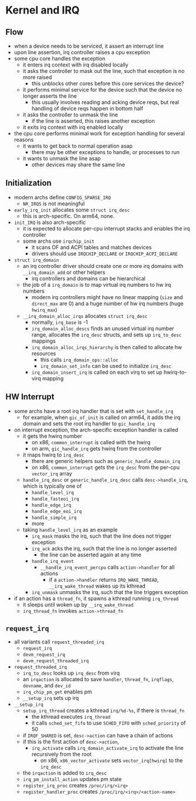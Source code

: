 Kernel and IRQ
==============

## Flow

- when a device needs to be serviced, it assert an interrupt line
- upon line assertion, irq controller raises a cpu exception
- some cpu core handles the exception
  - it enters irq context with irq disabled locally
  - it asks the controller to mask out the line, such that exception is no
    more raised
    - this unblocks other cores before this core services the device?
  - it performs minimal service for the device such that the device no longer
    asserts the line
    - this usually involves reading and acking device reqs, but real handling
      of device reqs happen in bottom half
  - it asks the controller to unmask the line
    - if the line is asserted, this raises another exception
  - it exits irq context with irq enabled locally
- the cpu core performs minimal work for exception handling for several reasons
  - it wants to get back to normal operation asap
    - there may be other exceptions to handle, or processes to run
  - it wants to unmask the line asap
    - other devices may share the same line

## Initialization

- modern archs define `CONFIG_SPARSE_IRQ`
  - `NR_IRQS` is not meaningful
- `early_irq_init` allocates some `struct irq_desc`
  - this is arch-specific.  On arm64, none.
- `init_IRQ` is also arch-specific
   - it is expected to allocate per-cpu interrupt stacks and enables the irq
     controller
   - some archs use `irqchip_init`
     - it scans OF and ACPI tables and matches devices
     - drivers should use `IRQCHIP_DECLARE` or `IRQCHIP_ACPI_DECLARE`
- `struct irq_domain`
  - an irq controller driver should create one or more irq domains with
    `__irq_domain_add` or other helpers
    - irq controllers and domains can be hierarchical
  - the job of a `irq_domain` is to map virtual irq numbers to hw irq numbers
    - modern irq controllers might have no linear mapping (`size` and
      `direct_max` are 0) and a huge number of hw irq numbers (huge
      `hwirq_max`)
  - `__irq_domain_alloc_irqs` allocates `struct irq_desc`
    - normally, `irq_base` is -1
    - `irq_domain_alloc_descs` finds an unused virtual irq number range,
      allocates the `irq_desc` structs, and sets up `irq_to_desc` mappings
    - `irq_domain_alloc_irqs_hierarchy` is then called to allocate hw
      resources
      - this calls `irq_domain_ops::alloc`
      - `irq_domain_set_info` can be used to initialize `irq_desc`
    - `irq_domain_insert_irq` is called on each virq to set up hwirq-to-virq
      mapping

## HW Interrupt

- some archs have a root irq handler that is set with `set_handle_irq`
  - for example, when `gic_of_init` is called on arm64, it adds the irq domain
    and sets the root irq handler to `gic_handle_irq`
- on interrupt exception, the arch-specific exception handler is called
  - it gets the hwirq number
    - on x86, `common_interrupt` is called with the hwirq
    - on arm, `gic_handle_irq` gets hwirq from the controller
  - it maps hwirq to `irq_desc`
    - there are generic helpers such as `generic_handle_domain_irq`
    - on x86, `common_interrupt` gets the `irq_desc` from the per-cpu
      `vector_irq` array
  - `handle_irq_desc` or `generic_handle_irq_desc` calls `desc->handle_irq`,
    which is typically one of
    - `handle_level_irq`
    - `handle_fasteoi_irq`
    - `handle_edge_irq`
    - `handle_edge_eoi_irq`
    - `handle_simple_irq`
    - more
  - taking `handle_level_irq` as an example
    - `irq_mask` masks the irq, such that the line does not trigger exception
    - `irq_ack` acks the irq, such that the line is no longer asserted
      - the line can be asserted again at any time
    - `handle_irq_event`
      - `__handle_irq_event_percpu` calls `action->handler` for all actions
        - if a `action->handler` returns `IRQ_WAKE_THREAD`,
          `__irq_wake_thread` wakes up its kthread
    - `irq_unmask` unmasks the irq, such that the line triggers exception
- if an action has a `thread_fn`, it spawns a kthread running `irq_thread`
  - it sleeps until woken up by `__irq_wake_thread`
  - `irq_thread_fn` invokes `action->thread_fn`

## `request_irq`

- all variants call `request_threaded_irq`
  - `request_irq`
  - `devm_request_irq`
  - `devm_request_threaded_irq`
- `request_threaded_irq`
  - `irq_to_desc` looks up `irq_desc` from virq
  - an `irqaction` is allocated to save `handler`, `thread_fn`, `irqflags`,
    `devname`, and `dev_id`
  - `irq_chip_pm_get` enables pm
  - `__setup_irq` sets up irq
- `__setup_irq`
  - `setup_irq_thread` creates a kthread `irq/%d-%s`, if there is `thread_fn`
    - the kthread executes `irq_thread`
    - it calls `sched_set_fifo` to use `SCHED_FIFO` with `sched_priority` of
      50
  - if `IRQF_SHARED` is set, `desc->action` can have a chain of actions
  - if this is the first action of `desc->action`,
    - `irq_activate` calls `irq_domain_activate_irq` to activate the line
      recursively from the root
      - on x86, `x86_vector_activate` sets `vector_irq[hwirq]` to the `irq_desc`
  - the `irqaction` is added to `irq_desc`
  - `irq_pm_install_action` updates pm state
  - `register_irq_proc` creates `/proc/irq/<irq>`
  - `register_handler_proc` creates `/proc/irq/<irq>/<action-name>`
